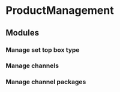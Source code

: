# ProductManagement
## Modules
### Manage set top box type
### Manage channels
### Manage channel packages
